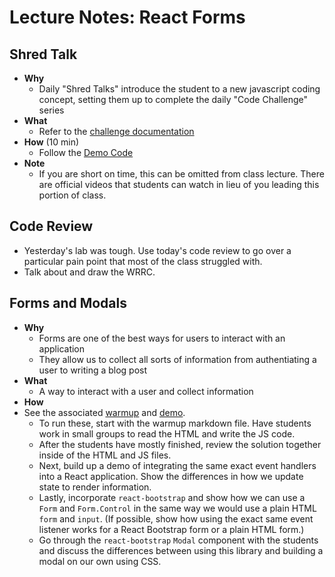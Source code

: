 # Lecture Notes: React Forms

## Shred Talk

- **Why**
  - Daily "Shred Talks" introduce the student to a new javascript coding concept, setting them up to complete the daily "Code Challenge" series
- **What**
  - Refer to the [challenge documentation](../challenges/README.md)
- **How** (10 min)
  - Follow the [Demo Code](../challenges/DEMO.md)
- **Note**
  - If you are short on time, this can be omitted from class lecture. There are official videos that students can watch in lieu of you leading this portion of class.

## Code Review

- Yesterday's lab was tough. Use today's code review to go over a particular pain point that most of the class struggled with.
- Talk about and draw the WRRC.

## Forms and Modals

- **Why**
  - Forms are one of the best ways for users to interact with an application
  - They allow us to collect all sorts of information from authentiating a user to writing a blog post
- **What**
  - A way to interact with a user and collect information
- **How**
- See the associated [warmup](../demo/form-warmup) and [demo](../demo/form-demo).
  - To run these, start with the warmup markdown file. Have students work in small groups to read the HTML and write the JS code.
  - After the students have mostly finished, review the solution together inside of the HTML and JS files.
  - Next, build up a demo of integrating the same exact event handlers into a React application. Show the differences in how we update state to render information.
  - Lastly, incorporate `react-bootstrap` and show how we can use a `Form` and `Form.Control` in the same way we would use a plain HTML `form` and `input`. (If possible, show how using the exact same event listener works for a React Bootstrap form or a plain HTML form.)
  - Go through the `react-bootstrap` `Modal` component with the students and discuss the differences between using this library and building a modal on our own using CSS.
